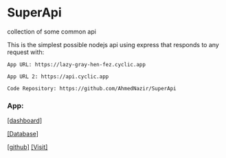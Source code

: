 # SuperApi
 collection of some common api


This is the simplest possible nodejs api using express that responds to any request with: 
```
App URL: https://lazy-gray-hen-fez.cyclic.app

App URL 2: https://api.cyclic.app

Code Repository: https://github.com/AhmedNazir/SuperApi
```

### App: 

[[dashboard]](https://app.cyclic.sh/#/app/ahmednazir-superapi/overview)

[[Database]](https://cloud.mongodb.com/v2/62bbb79a9437540762d167c5#metrics/replicaSet/63105f51192936650e080110/explorer)

[[github]](https://github.com/AhmedNazir/SuperApi)
[[Visit]](https://api.cyclic.app)